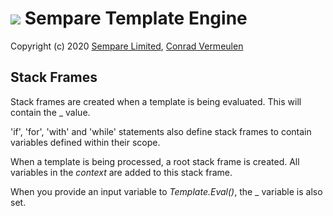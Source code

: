 # ![](../images/sempare-logo-45px.png) Sempare Template Engine

Copyright (c) 2020 [Sempare Limited](http://www.sempare.ltd), [Conrad Vermeulen](mailto:conrad.vermeulen@gmail.com)


## Stack Frames

Stack frames are created when a template is being evaluated. This will contain the _ value. 

'if', 'for', 'with' and 'while' statements also define stack frames to contain variables defined within their scope. 

When a template is being processed, a root stack frame is created. All variables in the _context_ are added to this stack frame. 

When you provide an input variable to _Template.Eval()_, the _ variable is also set.
